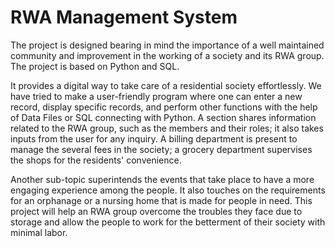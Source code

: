 # RWA Management System

The project is designed bearing in mind the importance of a well maintained community and improvement in the working of a society and its RWA group. The project is based on Python and SQL.

It provides a digital way to take care of a residential society effortlessly. We have tried to make a user-friendly program where one can enter a new record, display specific records, and perform other functions with the help of Data Files or SQL connecting with Python. A section shares information related to the RWA group, such as the members and their roles; it also takes inputs from the user for any inquiry. A billing department is present to manage the several fees in the society; a grocery department supervises the shops for the residents' convenience. 

Another sub-topic superintends the events that take place to have a more engaging experience among the people. It also touches on the requirements for an orphanage or a nursing home that is made for people in need. This project will help an RWA group overcome the troubles they face due to storage and allow the people to work for the betterment of their society with minimal labor.
